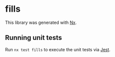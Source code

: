# fills

This library was generated with [Nx](https://nx.dev).

## Running unit tests

Run `nx test fills` to execute the unit tests via [Jest](https://jestjs.io).
